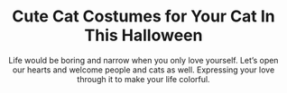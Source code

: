 ---
layout: post
title: Cute Cat Costumes for Your Cat In This Halloween
subtitle: Life would be boring and narrow when you only love yourself. Let’s open our hearts and welcome people and cats as well. Expressing your love through it to make your life colorful.
header-img: "img/post/2023/09/copied/medium_Cat_Costumes_fd11a78eb3.jpg"
header-style: text
permalink: "/cat-costumes/"
catalog: true
tags:
  - Recipients 
  - Men
---   